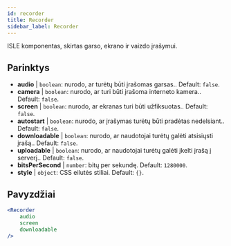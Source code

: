 ```yaml
---
id: recorder 
title: Recorder
sidebar_label: Recorder
---
```


ISLE komponentas, skirtas garso, ekrano ir vaizdo įrašymui.

## Parinktys

* __audio__ | `boolean`: nurodo, ar turėtų būti įrašomas garsas.. Default: `false`.
* __camera__ | `boolean`: nurodo, ar turi būti įrašoma interneto kamera.. Default: `false`.
* __screen__ | `boolean`: nurodo, ar ekranas turi būti užfiksuotas.. Default: `false`.
* __autostart__ | `boolean`: nurodo, ar įrašymas turėtų būti pradėtas nedelsiant.. Default: `false`.
* __downloadable__ | `boolean`: nurodo, ar naudotojai turėtų galėti atsisiųsti įrašą.. Default: `false`.
* __uploadable__ | `boolean`: nurodo, ar naudotojai turėtų galėti įkelti įrašą į serverį.. Default: `false`.
* __bitsPerSecond__ | `number`: bitų per sekundę. Default: `1280000`.
* __style__ | `object`: CSS eilutės stiliai. Default: `{}`.


## Pavyzdžiai

```jsx live
<Recorder 
    audio
    screen
    downloadable
/>
``` 



